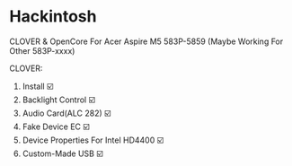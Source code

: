 # Hackintosh
CLOVER &amp; OpenCore For Acer Aspire M5 583P-5859 (Maybe Working For Other 583P-xxxx)

CLOVER:
  1. Install ☑️
  2. Backlight Control ☑️
  3. Audio Card(ALC 282) ☑️
  4. Fake Device EC ☑️
  5. Device Properties For Intel HD4400 ☑️
  6. Custom-Made USB ☑️